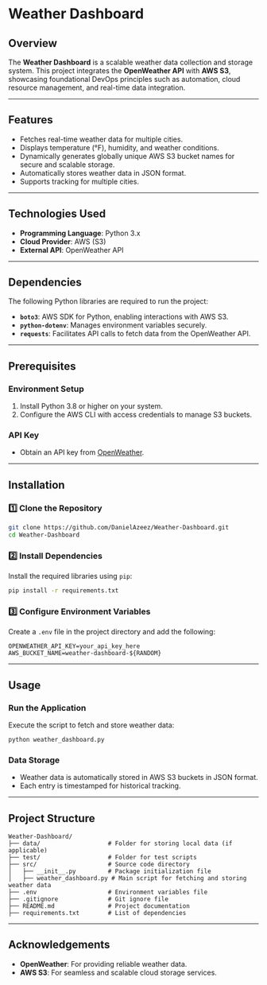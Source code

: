 # Weather Dashboard  

## Overview  
The **Weather Dashboard** is a scalable weather data collection and storage system. This project integrates the **OpenWeather API** with **AWS S3**, showcasing foundational DevOps principles such as automation, cloud resource management, and real-time data integration.  

---

## Features  
- Fetches real-time weather data for multiple cities.  
- Displays temperature (°F), humidity, and weather conditions.  
- Dynamically generates globally unique AWS S3 bucket names for secure and scalable storage.  
- Automatically stores weather data in JSON format.  
- Supports tracking for multiple cities.  

---

## Technologies Used  
- **Programming Language**: Python 3.x  
- **Cloud Provider**: AWS (S3)  
- **External API**: OpenWeather API  

---

## Dependencies  
The following Python libraries are required to run the project:  
- **`boto3`**: AWS SDK for Python, enabling interactions with AWS S3.  
- **`python-dotenv`**: Manages environment variables securely.  
- **`requests`**: Facilitates API calls to fetch data from the OpenWeather API.  

---

## Prerequisites  
### Environment Setup  
1. Install Python 3.8 or higher on your system.  
2. Configure the AWS CLI with access credentials to manage S3 buckets.  

### API Key  
- Obtain an API key from [OpenWeather](https://openweathermap.org/api).  

---

## Installation  
### 1️⃣ Clone the Repository  
```bash  
git clone https://github.com/DanielAzeez/Weather-Dashboard.git  
cd Weather-Dashboard  
```  

### 2️⃣ Install Dependencies  
Install the required libraries using `pip`:  
```bash  
pip install -r requirements.txt  
```  

### 3️⃣ Configure Environment Variables  
Create a `.env` file in the project directory and add the following:  
```dotenv  
OPENWEATHER_API_KEY=your_api_key_here
AWS_BUCKET_NAME=weather-dashboard-${RANDOM}
```  

---

## Usage  
### Run the Application  
Execute the script to fetch and store weather data:  
```bash  
python weather_dashboard.py  
```  

### Data Storage  
- Weather data is automatically stored in AWS S3 buckets in JSON format.  
- Each entry is timestamped for historical tracking.  

---

## Project Structure  
```
Weather-Dashboard/  
├── data/                   # Folder for storing local data (if applicable)  
├── test/                   # Folder for test scripts  
├── src/                    # Source code directory  
│   ├── __init__.py         # Package initialization file  
│   ├── weather_dashboard.py # Main script for fetching and storing weather data
├── .env                    # Environment variables file  
├── .gitignore              # Git ignore file  
├── README.md               # Project documentation  
├── requirements.txt        # List of dependencies  
```  

---


## Acknowledgements  
- **OpenWeather**: For providing reliable weather data.  
- **AWS S3**: For seamless and scalable cloud storage services.  
```
